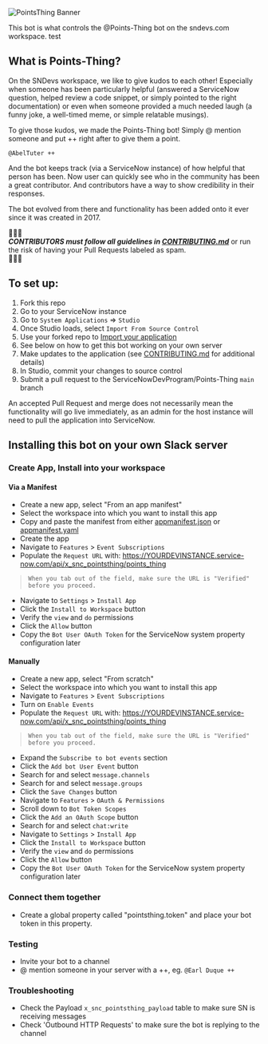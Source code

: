 ![PointsThing Banner](https://github.com/ServiceNowDevProgram/Points-Thing/assets/31702109/6218d037-81ee-4c5d-aa26-c745a7297cf4)

This bot is what controls the @Points-Thing bot on the sndevs.com workspace.
test
## What is Points-Thing?

On the SNDevs workspace, we like to give kudos to each other! Especially when someone has been particularly helpful (answered a ServiceNow question, helped review a code snippet, or simply pointed to the right documentation) or even when someone provided a much needed laugh (a funny joke, a well-timed meme, or simple relatable musings).

To give those kudos, we made the Points-Thing bot! Simply @ mention someone and put ++ right after to give them a point.

`@AbelTuter ++`

And the bot keeps track (via a ServiceNow instance) of how helpful that person has been. Now user can quickly see who in the community has been a great contributor. And contributors have a way to show credibility in their responses.

The bot evolved from there and functionality has been added onto it ever since it was created in 2017.



🔔🔔🔔<br>
***CONTRIBUTORS must follow all guidelines in [CONTRIBUTING.md](CONTRIBUTING.md)*** or run the risk of having your Pull Requests labeled as spam.<br>
🔔🔔🔔

## To set up:

1. Fork this repo
2. Go to your ServiceNow instance
3. Go to `System Applications` => `Studio`
4. Once Studio loads, select `Import From Source Control`
5. Use your forked repo to [Import your application](https://developer.servicenow.com/dev.do#!/learn/learning-plans/tokyo/new_to_servicenow/app_store_learnv2_devenvironment_tokyo_importing_an_application_from_source_control)
6. See below on how to get this bot working on your own server
7. Make updates to the application (see [CONTRIBUTING.md](CONTRIBUTING.md) for additional details)
8. In Studio, commit your changes to source control
9. Submit a pull request to the ServiceNowDevProgram/Points-Thing `main` branch

An accepted Pull Request and merge does not necessarily mean the functionality will go live immediately, as an admin for the host instance will need to pull the application into ServiceNow.

## Installing this bot on your own Slack server

### Create App, Install into your workspace

#### Via a Manifest

* Create a new app, select "From an app manifest"
* Select the workspace into which you want to install this app
* Copy and paste the manifest from either [appmanifest.json](Points-Thing/appmanifest.json) or [appmanifest.yaml](Points-Thing/appmanifest.yaml)
* Create the app
* Navigate to `Features` > `Event Subscriptions`
* Populate the `Request URL` with: https://YOURDEVINSTANCE.service-now.com/api/x_snc_pointsthing/points_thing
> `When you tab out of the field, make sure the URL is "Verified" before you proceed.`
* Navigate to `Settings` > `Install App`
* Click the `Install to Workspace` button
* Verify the `view` and `do` permissions
* Click the `Allow` button
* Copy the `Bot User OAuth Token` for the ServiceNow system property configuration later

#### Manually

* Create a new app, select "From scratch"
* Select the workspace into which you want to install this app
* Navigate to `Features` > `Event Subscriptions`
* Turn on `Enable Events`
* Populate the `Request URL` with: https://YOURDEVINSTANCE.service-now.com/api/x_snc_pointsthing/points_thing
> `When you tab out of the field, make sure the URL is "Verified" before you proceed.`
* Expand the `Subscribe to bot events` section
* Click the `Add bot User Event` button
* Search for and select `message.channels`
* Search for and select `message.groups`
* Click the `Save Changes` button
* Navigate to `Features` > `OAuth & Permissions`
* Scroll down to `Bot Token Scopes`
* Click the `Add an OAuth Scope` button
* Search for and select `chat:write`
* Navigate to `Settings` > `Install App`
* Click the `Install to Workspace` button
* Verify the `view` and `do` permissions
* Click the `Allow` button
* Copy the `Bot User OAuth Token` for the ServiceNow system property configuration later

### Connect them together

* Create a global property called "pointsthing.token" and place your bot token in this property.

### Testing

* Invite your bot to a channel
* @ mention someone in your server with a ++, eg. `@Earl Duque ++`

### Troubleshooting

* Check the Payload `x_snc_pointsthing_payload` table to make sure SN is receiving messages
* Check 'Outbound HTTP Requests' to make sure the bot is replying to the channel
